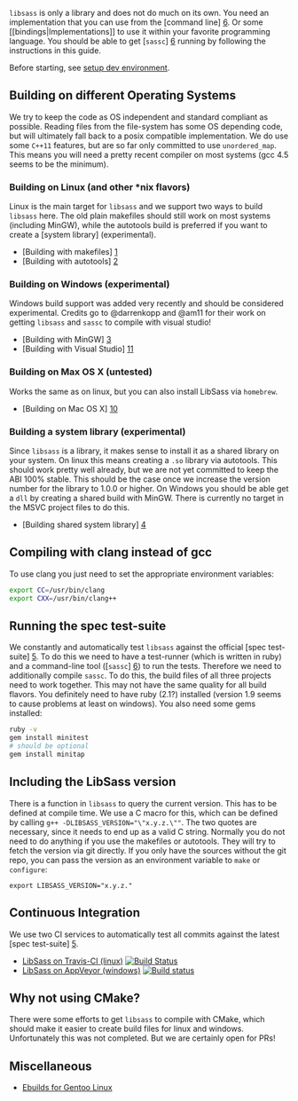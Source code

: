 `libsass` is only a library and does not do much on its own. You need an implementation that you can use from the [command line] [6]. Or some [[bindings|Implementations]] to use it within your favorite programming language. You should be able to get [`sassc`] [6] running by following the instructions in this guide.

Before starting, see [setup dev environment](setup-environment.md).

Building on different Operating Systems
--

We try to keep the code as OS independent and standard compliant as possible. Reading files from the file-system has some OS depending code, but will ultimately fall back to a posix compatible implementation. We do use some `C++11` features, but are so far only committed to use `unordered_map`. This means you will need a pretty recent compiler on most systems (gcc 4.5 seems to be the minimum).

### Building on Linux (and other *nix flavors)

Linux is the main target for `libsass` and we support two ways to build `libsass` here. The old plain makefiles should still work on most systems (including MinGW), while the autotools build is preferred if you want to create a [system library] (experimental).

- [Building with makefiles] [1]
- [Building with autotools] [2]

### Building on Windows (experimental)

Windows build support was added very recently and should be considered experimental. Credits go to @darrenkopp and @am11 for their work on getting `libsass` and `sassc` to compile with visual studio!

- [Building with MinGW] [3]
- [Building with Visual Studio] [11]

### Building on Max OS X (untested)

Works the same as on linux, but you can also install LibSass via `homebrew`.

- [Building on Mac OS X] [10]

### Building a system library (experimental)

Since `libsass` is a library, it makes sense to install it as a shared library on your system. On linux this means creating a `.so` library via autotools. This should work pretty well already, but we are not yet committed to keep the ABI 100% stable. This should be the case once we increase the version number for the library to 1.0.0 or higher. On Windows you should be able get a `dll` by creating a shared build with MinGW. There is currently no target in the MSVC project files to do this.

- [Building shared system library] [4]

Compiling with clang instead of gcc
--

To use clang you just need to set the appropriate environment variables:

```bash
export CC=/usr/bin/clang
export CXX=/usr/bin/clang++
```

Running the spec test-suite
--

We constantly and automatically test `libsass` against the official [spec test-suite] [5]. To do this we need to have a test-runner (which is written in ruby) and a command-line tool ([`sassc`] [6]) to run the tests. Therefore we need to additionally compile `sassc`. To do this, the build files of all three projects need to work together. This may not have the same quality for all build flavors. You definitely need to have ruby (2.1?) installed (version 1.9 seems to cause problems at least on windows). You also need some gems installed:

```bash
ruby -v
gem install minitest
# should be optional
gem install minitap
```

Including the LibSass version
--

There is a function in `libsass` to query the current version. This has to be defined at compile time. We use a C macro for this, which can be defined by calling `g++ -DLIBSASS_VERSION="\"x.y.z.\""`. The two quotes are necessary, since it needs to end up as a valid C string. Normally you do not need to do anything if you use the makefiles or autotools. They will try to fetch the version via git directly. If you only have the sources without the git repo, you can pass the version as an environment variable to `make` or `configure`:

```
export LIBSASS_VERSION="x.y.z."
```

Continuous Integration
--

We use two CI services to automatically test all commits against the latest [spec test-suite] [5].

- [LibSass on Travis-CI (linux)][7]
[![Build Status](https://travis-ci.org/sass/libsass.png?branch=master)](https://travis-ci.org/sass/libsass)
- [LibSass on AppVeyor (windows)][8]
[![Build status](https://ci.appveyor.com/api/projects/status/github/sass/libsass?svg=true)](https://ci.appveyor.com/project/mgreter/libsass-513/branch/master)

Why not using CMake?
--

There were some efforts to get `libsass` to compile with CMake, which should make it easier to create build files for linux and windows. Unfortunately this was not completed. But we are certainly open for PRs!

Miscellaneous
--

- [Ebuilds for Gentoo Linux](build-on-gentoo.md)

[1]: build-with-makefiles.md
[2]: build-with-autotools.md
[3]: build-with-mingw.md
[4]: build-shared-library.md
[5]: https://github.com/sass/sass-spec
[6]: https://github.com/sass/sassc
[7]: https://github.com/sass/libsass/blob/master/.travis.yml
[8]: https://github.com/sass/libsass/blob/master/appveyor.yml
[9]: implementations.md
[10]: build-on-darwin.md
[11]: build-with-visual-studio.md
